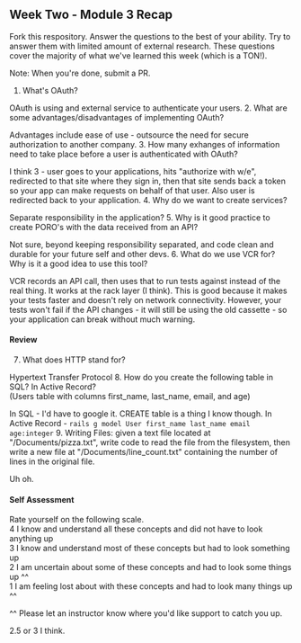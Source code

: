 ## Week Two - Module 3 Recap

Fork this respository. Answer the questions to the best of your ability. Try to answer them with limited amount of external research. These questions cover the majority of what we've learned this week (which is a TON!). 

Note: When you're done, submit a PR. 

1. What's OAuth?

OAuth is using and external service to authenticate your users.
2. What are some advantages/disadvantages of implementing OAuth?

Advantages include ease of use - outsource the need for secure authorization to another company. 
3. How many exhanges of information need to take place before a user is authenticated with OAuth?

I think 3 - user goes to your applications, hits "authorize with w/e", redirected to that site where they sign in, then that site sends back a token so your app can make requests on behalf of that user. Also user is redirected back to your application.
4. Why do we want to create services?

Separate responsibility in the application?
5. Why is it good practice to create PORO's with the data received from an API?

Not sure, beyond keeping responsibility separated, and code clean and durable for your future self and other devs.
6. What do we use VCR for? Why is it a good idea to use this tool?

VCR records an API call, then uses that to run tests against instead of the real thing. It works at the rack layer (I think). This is good because it makes your tests faster and doesn't rely on network connectivity. However, your tests won't fail if the API changes - it will still be using the old cassette - so your application can break without much warning.

#### Review  

7. What does HTTP stand for?

Hypertext Transfer Protocol
8. How do you create the following table in SQL? In Active Record?   
   (Users table with columns first_name, last_name, email, and age)   
   
In SQL - I'd have to google it. CREATE table is a thing I know though.
In Active Record - `rails g model User first_name last_name email age:integer`
9. Writing Files: given a text file located at "/Documents/pizza.txt", write code to read the file from the filesystem, then    write a new file at "/Documents/line_count.txt" containing the number of lines in the original file.  

Uh oh. 

#### Self Assessment  
Rate yourself on the following scale.  
4 I know and understand all these concepts and did not have to look anything up  
3 I know and understand most of these concepts but had to look something up  
2 I am uncertain about some of these concepts and had to look some things up ^^  
1 I am feeling lost about with these concepts and had to look many things up ^^  

^^ Please let an instructor know where you'd like support to catch you up. 


2.5 or 3 I think.



